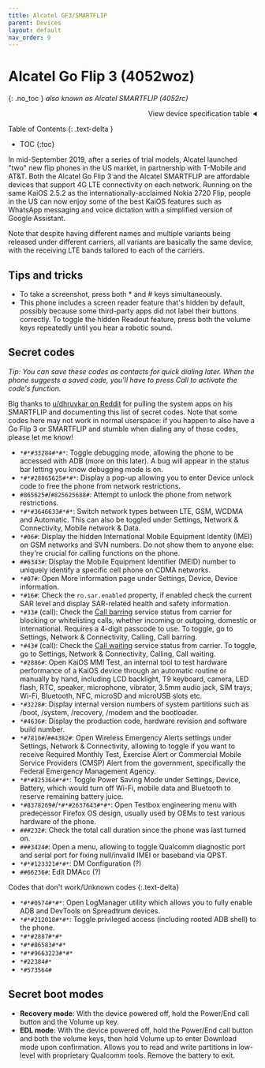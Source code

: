 ```yaml
---
title: Alcatel GF3/SMARTFLIP
parent: Devices
layout: default
nav_order: 9
---
```

# Alcatel Go Flip 3 (4052woz)
{: .no_toc }
*also known as Alcatel SMARTFLIP (4052rc)*

<details markdown="block">
  <summary dir="rtl">View device specification table</summary>
<table>
  <thead><tr><th colspan="2">Alcatel Go Flip 3/SMARTFLIP (4052crowz)</th></tr></thead>
  <tbody>
    <tr><td>Announced</td><td>17–19 September 2019</td></tr>
    <tr><td>Released</td><td>27 September 2019</td></tr>
    <tr><td>[Model](https://www.reddit.com/r/dumbphones/comments/lu36eh/alcatel_go_flip_3_4052_o_variant/)</td><td>4052r (AT&T), 4052w (T-Mobile), 4052c (Cricket), 4052z (Metro by T-Mo), 4052o (Rogers/Canada)</td></tr>
  <tr><td colspan="2"><strong>Specifications</strong></td></tr>
    <tr><td>SoC</td><td>Qualcomm MSM8909 Snapdragon 210<br>(4 x 1.1GHz Cortex-A7)</td></tr>
    <tr><td>RAM</td><td>512MB LPDDR3</td></tr>
    <tr><td>GPU</td><td>Adreno 304</td></tr>
    <tr><td>Storage</td><td>4GB (+ up to 32GB microSDHC card)</td></tr>
    <tr><td>Network</td><td>2G GSM, 3G UMTS, 4G LTE<br><em>+ 4052rc: band 2, 4, 5, 12 (MFBI), 14<br>+ 4052woz: band 2, 4, 5, 12, 25, 26, 41 (HPUE), 66, 71</em><br>VoLTE support with HD Voice (all models), VoWiFi support (4052woz only)<br>Single SIM (Nano-SIM)</td></tr>
    <tr><td>Screen</td><td>Main: 320 * 240 (143 PPI), 2.8 inches TN TFT LCD<br>External: 128 * 128 (125 PPI), 1.44 inches TN TFT LCD</td></tr>
    <tr><td>Bluetooth</td><td>4.1/4.2, A2DP</td></tr>
    <tr><td>Wi-Fi</td><td>802.11b/g/n, 2.4GHz, Hotspot (up to 8 devices)</td></tr>
    <tr><td>Peripherals</td><td>- GPS, GLONASS<br>- Speaker size: 0.7W (4052rc), 1W (4052woz)<br>- Dual microphones with noise cancellation</td></tr>
    <tr><td>Cameras</td><td>Rear: 2MP with fixed focus, LED flash, video recording 720p@30fps</td></tr>
    <tr><td>Dimensions<br>(HWD)</td><td>104.9 * 53.1 * 20.1 (mm)<br>4.13 * 2.09 * 0.79 (in)</td></tr>
    <tr><td>Weight</td><td>118 g (4.16 oz)</td></tr>
    <tr><td>Ports</td><td>- microUSB charging &amp; USB 2.0 data transferring port<br>- 3.5mm headphone jack</td></tr>
    <tr><td>Specials</td><td>M4/T4 hearing aid compatibility</td></tr>
    <tr><td>Battery</td><td>Removable Li-Ion 1350mAh<br>(up to 13.3 days of 4G standby advertised)</td></tr>
  <tr><td colspan="2"><strong>KaiOS info</strong></td></tr>
    <tr><td>Version</td><td>KaiOS 2.5.2</td></tr>
    <tr><td>WA VoIP</td><td>Not supported</td></tr>
    <tr><td>Build no.</td><td>N/A</td></tr>
  </tbody>
</table>
</details>

Table of Contents
{: .text-delta }
- TOC
{:toc}

In mid-September 2019, after a series of trial models, Alcatel launched "two" new flip phones in the US market, in partnership with T-Mobile and AT&T. Both the Alcatel Go Flip 3 and the Alcatel SMARTFLIP are affordable devices that support 4G LTE connectivity on each network. Running on the same KaiOS 2.5.2 as the internationally-acclaimed Nokia 2720 Flip, people in the US can now enjoy some of the best KaiOS features such as WhatsApp messaging and voice dictation with a simplified version of Google Assistant.

Note that despite having different names and multiple variants being released under different carriers, all variants are basically the same device, with the receiving LTE bands tailored to each of the carriers.

## Tips and tricks
- To take a screenshot, press both * and # keys simultaneously.
- This phone includes a screen reader feature that's hidden by default, possibly because some third-party apps did not label their buttons correctly. To toggle the hidden Readout feature, press both the volume keys repeatedly until you hear a robotic sound.

## Secret codes
*Tip: You can save these codes as contacts for quick dialing later. When the phone suggests a saved code, you'll have to press Call to activate the code's function.*

Big thanks to [u/dhruvkar on Reddit](https://www.reddit.com/r/KaiOS/comments/hav4qp/comment/fv5lw7p/?context=3) for pulling the system apps on his SMARTFLIP and documenting this list of secret codes. Note that some codes here may not work in normal userspace: if you happen to also have a Go Flip 3 or SMARTFLIP and stumble when dialing any of these codes, please let me know!

- `*#*#33284#*#*`: Toggle debugging mode, allowing the phone to be accessed with ADB (more on this later). A bug will appear in the status bar letting you know debugging mode is on.
- `*#*#28865625#*#*`: Display a pop-up allowing you to enter Device unlock code to free the phone from network restrictions.
- `#865625#`/`#825625688#`: Attempt to unlock the phone from network restrictions.
- `*#*#3646633#*#*`: Switch network types between LTE, GSM, WCDMA and Automatic. This can also be toggled under Settings, Network & Connectivity, Mobile network & Data.
- `*#06#`: Display the hidden International Mobile Equipment Identity (IMEI) on GSM networks and SVN numbers. Do not show them to anyone else: they're crucial for calling functions on the phone.
- `##6343#`: Display the Mobile Equipment Identifier (MEID) number to uniquely identify a specific cell phone on CDMA networks.
- `*#07#`: Open More information page under Settings, Device, Device information.
- `*#16#`: Check the `ro.sar.enabled` property, if enabled check the current SAR level and display SAR-related health and safety information.
- `*#33#` (call): Check the [Call barring](https://www.communityphone.org/blogs/call-barring) service status from carrier for blocking or whitelisting calls, whether incoming or outgoing, domestic or international. Requires a 4-digit passcode to use. To toggle, go to Settings, Network & Connectivity, Calling, Call barring.
- `*#43#` (call): Check the [Call waiting](https://en.wikipedia.org/wiki/Call_waiting) service status from carrier. To toggle, go to Settings, Network & Connectivity, Calling, Call waiting.
- `*#2886#`: Open KaiOS MMI Test, an internal tool to test hardware performance of a KaiOS device through an automatic routine or manually by hand, including LCD backlight, T9 keyboard, camera, LED flash, RTC, speaker, microphone, vibrator, 3.5mm audio jack, SIM trays, Wi-Fi, Bluetooth, NFC, microSD and microUSB slots etc.
- `*#3228#`: Display internal version numbers of system partitions such as /boot, /system, /recovery, /modem and the bootloader.
- `*#4636#`: Display the production code, hardware revision and software build number.
- `*#7810#`/`##4382#`: Open Wireless Emergency Alerts settings under Settings, Network & Connectivity, allowing to toggle if you want to receive Required Monthly Test, Exercise Alert or Commercial Mobile Service Providers (CMSP) Alert from the government, specifically the Federal Emergency Management Agency.
- `*#*#825364#*#*`: Toggle Power Saving Mode under Settings, Device, Battery, which would turn off Wi-Fi, mobile data and Bluetooth to reserve remaining battery juice.
- `*#8378269#`/`*#*#2637643#*#*`: Open Testbox engineering menu with predecessor Firefox OS design,  usually used by OEMs to test various hardware of the phone.
- `###232#`: Check the total call duration since the phone was last turned on.
- `###3424#`: Open a menu, allowing to toggle Qualcomm diagnostic port and serial port for fixing null/invalid IMEI or baseband via QPST.
- `*#*#123321#*#*`: DM Configuration (?)
- `##66236#`: Edit DMAcc (?)

Codes that don't work/Unknown codes
{:.text-delta}
- `*#*#0574#*#*`: Open LogManager utility which allows you to fully enable ADB and DevTools on Spreadtrum devices.
- `*#*#212018#*#*`: Toggle privileged access (including rooted ADB shell) to the phone.
- `*#*#2887#*#*`
- `*#*#86583#*#*`
- `*#*#9663223#*#*`
- `*#22384#*`
- `*#573564#`

## Secret boot modes
- **Recovery mode**: With the device powered off, hold the Power/End call button and the Volume up key.
- **EDL mode**: With the device powered off, hold the Power/End call button and both the volume keys, then hold Volume up to enter Download mode upon confirmation. Allows you to read and write partitions in low-level with proprietary Qualcomm tools. Remove the battery to exit.